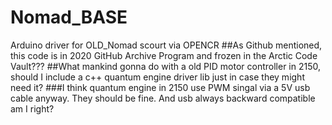 # Nomad_BASE
Arduino driver for OLD_Nomad scourt via OPENCR
##As Github mentioned, this code is in 2020 GitHub Archive Program and frozen in the Arctic Code Vault???
##What mankind gonna do with a old PID motor controller in 2150, should I include a c++ quantum engine driver lib just in case they might need it?
###I think quantum engine in 2150 use PWM singal via a 5V usb cable anyway. They should be fine. And usb always backward compatible am I right?

